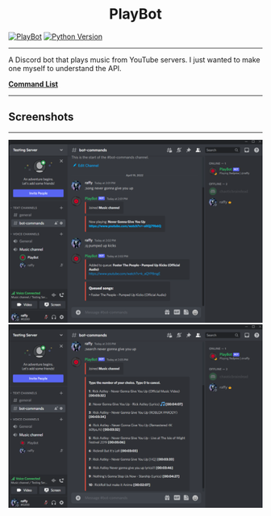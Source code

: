 <h1 align="center">PlayBot</h1>

[![PlayBot](https://img.shields.io/badge/PlayBot-v1.0-blueviolet)](https://tinyurl.com/PlayBotv1)
[![Python Version](https://img.shields.io/badge/Python-3.10.2-blue)](https://github.com/chaotic-braindead/PlayBot) 

***



A Discord bot that plays music from YouTube servers. I just wanted to make one myself to understand the API.<br />



**[Command List](https://github.com/chaotic-braindead/PlayBot/blob/main/help.txt)**

***


<h2>Screenshots</h2>

***

![Screenshot0](https://github.com/chaotic-braindead/PlayBot/blob/main/screenshots/Screenshot0.png?raw=true)
![Screenshot1](https://github.com/chaotic-braindead/PlayBot/blob/main/screenshots/Screenshot1.png?raw=true)

